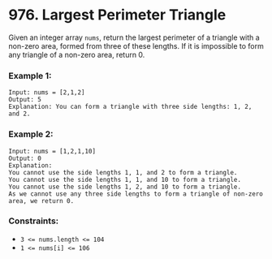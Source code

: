 # 976. Largest Perimeter Triangle

Given an integer array `nums`, return the largest perimeter of a triangle with a non-zero area, formed from three of these lengths. If it is impossible to form any triangle of a non-zero area, return 0.

### Example 1:

```
Input: nums = [2,1,2]
Output: 5
Explanation: You can form a triangle with three side lengths: 1, 2, and 2.
```

### Example 2:

```
Input: nums = [1,2,1,10]
Output: 0
Explanation:
You cannot use the side lengths 1, 1, and 2 to form a triangle.
You cannot use the side lengths 1, 1, and 10 to form a triangle.
You cannot use the side lengths 1, 2, and 10 to form a triangle.
As we cannot use any three side lengths to form a triangle of non-zero area, we return 0.
```

### Constraints:

- `3 <= nums.length <= 104`
- `1 <= nums[i] <= 106`
